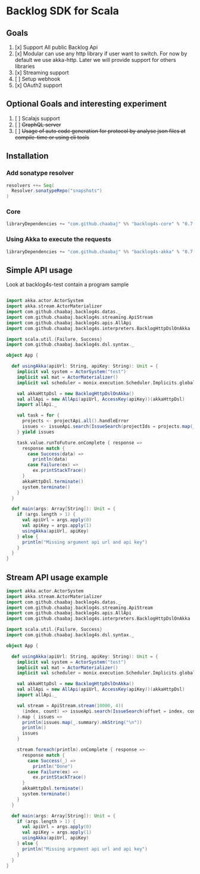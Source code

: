 
# Backlog SDK for Scala

## Goals

1. [x] Support All public Backlog Api
2. [x] Modular can use any http library if user want to switch.
       For now by default we use akka-http.
       Later we will provide support for others libraries
4. [x] Streaming support
5. [ ] Setup webhook
6. [x] OAuth2 support

## Optional Goals and interesting experiment

1. [ ] Scalajs support
2. [ ] ~~GraphQL server~~
3. [ ] ~~Usage of auto code generation for protocol by analyse json files at compile-time or using cli tools~~

## Installation

### Add sonatype resolver

```scala
resolvers ++= Seq(
  Resolver.sonatypeRepo("snapshots")
)
```

### Core

```scala
libraryDependencies += "com.github.chaabaj" %% "backlog4s-core" % "0.7.1-SNAPSHOT"
```

### Using Akka to execute the requests

```scala
libraryDependencies += "com.github.chaabaj" %% "backlog4s-akka" % "0.7.1-SNAPSHOT"
```

## Simple API usage

Look at backlog4s-test contain a program sample

```scala

import akka.actor.ActorSystem
import akka.stream.ActorMaterializer
import com.github.chaabaj.backlog4s.datas._
import com.github.chaabaj.backlog4s.streaming.ApiStream
import com.github.chaabaj.backlog4s.apis.AllApi
import com.github.chaabaj.backlog4s.interpreters.BacklogHttpDslOnAkka

import scala.util.{Failure, Success}
import com.github.chaabaj.backlog4s.dsl.syntax._

object App {

  def usingAkka(apiUrl: String, apiKey: String): Unit = {
    implicit val system = ActorSystem("test")
    implicit val mat = ActorMaterializer()
    implicit val scheduler = monix.execution.Scheduler.Implicits.global

    val akkaHttpDsl = new BacklogHttpDslOnAkka()
    val allApi = new AllApi(apiUrl, AccessKey(apiKey))(akkaHttpDsl)
    import allApi._

    val task = for {
      projects <- projectApi.all().handleError
      issues <- issueApi.search(IssueSearch(projectIds = projects.map(_.id))).handleError
    } yield issues

    task.value.runToFuture.onComplete { response =>
      response match {
        case Success(data) =>
          println(data)
        case Failure(ex) =>
          ex.printStackTrace()
      }
      akkaHttpDsl.terminate()
      system.terminate()
    }
  }

  def main(args: Array[String]): Unit = {
    if (args.length > 1) {
      val apiUrl = args.apply(0)
      val apiKey = args.apply(1)
      usingAkka(apiUrl, apiKey)
    } else {
      println("Missing argument api url and api key")
    }
  }
}

```

## Stream API usage example

```scala
import akka.actor.ActorSystem
import akka.stream.ActorMaterializer
import com.github.chaabaj.backlog4s.datas._
import com.github.chaabaj.backlog4s.streaming.ApiStream
import com.github.chaabaj.backlog4s.apis.AllApi
import com.github.chaabaj.backlog4s.interpreters.BacklogHttpDslOnAkka

import scala.util.{Failure, Success}
import com.github.chaabaj.backlog4s.dsl.syntax._

object App {

  def usingAkka(apiUrl: String, apiKey: String): Unit = {
    implicit val system = ActorSystem("test")
    implicit val mat = ActorMaterializer()
    implicit val scheduler = monix.execution.Scheduler.Implicits.global

    val akkaHttpDsl = new BacklogHttpDslOnAkka()
    val allApi = new AllApi(apiUrl, AccessKey(apiKey))(akkaHttpDsl)
    import allApi._

    val stream = ApiStream.stream(10000, 4)(
      (index, count) => issueApi.search(IssueSearch(offset = index, count = count))
    ).map { issues =>
      println(issues.map(_.summary).mkString("\n"))
      println()
      issues
    }

    stream.foreach(println).onComplete { response =>
      response match {
        case Success(_) =>
          println("Done")
        case Failure(ex) =>
          ex.printStackTrace()
      }
      akkaHttpDsl.terminate()
      system.terminate()
    }
  }

  def main(args: Array[String]): Unit = {
    if (args.length > 1) {
      val apiUrl = args.apply(0)
      val apiKey = args.apply(1)
      usingAkka(apiUrl, apiKey)
    } else {
      println("Missing argument api url and api key")
    }
  }
}
```
